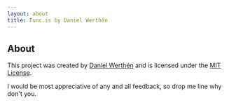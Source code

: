 ```yaml
---
layout: about
title: Func.is by Daniel Werthén
---
```


## About
This project was created by [Daniel Werthén](mailto:danielwerthen@gmail.com) and is licensed under the [MIT License](https://github.com/danielwerthen/funcis/blob/master/LICENSE).

I would be most appreciative of any and all feedback, so drop me line why don't you.
